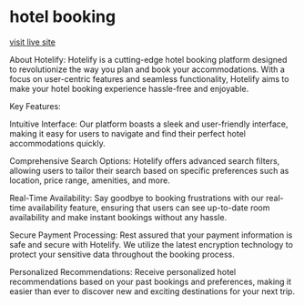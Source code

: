 # hotel booking

[visit live site](http://obtainable-name.surge.sh/)


About Hotelify:
Hotelify is a cutting-edge hotel booking platform designed to revolutionize the way you plan and book your accommodations. With a focus on user-centric features and seamless functionality, Hotelify aims to make your hotel booking experience hassle-free and enjoyable.

Key Features:

Intuitive Interface: Our platform boasts a sleek and user-friendly interface, making it easy for users to navigate and find their perfect hotel accommodations quickly.

Comprehensive Search Options:
 Hotelify offers advanced search filters, allowing users to tailor their search based on specific preferences such as location, price range, amenities, and more.

Real-Time Availability:
 Say goodbye to booking frustrations with our real-time availability feature, ensuring that users can see up-to-date room availability and make instant bookings without any hassle.

Secure Payment Processing:
 Rest assured that your payment information is safe and secure with Hotelify. We utilize the latest encryption technology to protect your sensitive data throughout the booking process.

Personalized Recommendations:
 Receive personalized hotel recommendations based on your past bookings and preferences, making it easier than ever to discover new and exciting destinations for your next trip.